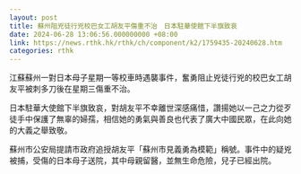 ```yaml
---
layout: post
title: 蘇州阻兇徒行兇校巴女工胡友平傷重不治　日本駐華使館下半旗致哀
date: 2024-06-28 13:06:56.000000000 +08:00
link: https://news.rthk.hk/rthk/ch/component/k2/1759435-20240628.htm
categories: rthk
---
```


江蘇蘇州一對日本母子星期一等校車時遇襲事件，奮勇阻止兇徒行兇的校巴女工胡友平被刺多刀後在星期三傷重不治。

日本駐華大使館下半旗致哀，對胡友平不幸離世深感痛惜，讚揚她以一己之力從歹徒手中保護了無辜的婦孺，相信她的勇氣與善良也代表了廣大中國民眾，在此向她的大義之舉致敬。

蘇州市公安局提請市政府追授胡友平「蘇州市見義勇為模範」稱號。事件中的疑兇被捕，受傷的日本母子送院，其中母親留醫，並無生命危險，兒子已經出院。

